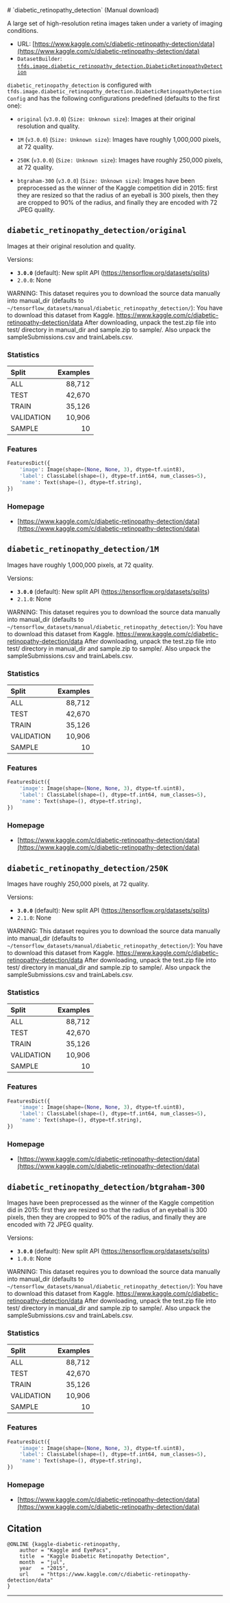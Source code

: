 <div itemscope itemtype="http://schema.org/Dataset">
  <div itemscope itemprop="includedInDataCatalog" itemtype="http://schema.org/DataCatalog">
    <meta itemprop="name" content="TensorFlow Datasets" />
  </div>
  <meta itemprop="name" content="diabetic_retinopathy_detection" />
  <meta itemprop="description" content="A large set of high-resolution retina images taken under a variety of imaging conditions.&#10;&#10;To use this dataset:&#10;&#10;```python&#10;import tensorflow_datasets as tfds&#10;&#10;ds = tfds.load(&#x27;diabetic_retinopathy_detection&#x27;, split=&#x27;train&#x27;)&#10;for ex in ds.take(4):&#10;  print(ex)&#10;```&#10;&#10;See [the guide](https://www.tensorflow.org/datasets/overview) for more&#10;informations on [tensorflow_datasets](https://www.tensorflow.org/datasets).&#10;&#10;" />
  <meta itemprop="url" content="https://www.tensorflow.org/datasets/catalog/diabetic_retinopathy_detection" />
  <meta itemprop="sameAs" content="https://www.kaggle.com/c/diabetic-retinopathy-detection/data" />
  <meta itemprop="citation" content="@ONLINE {kaggle-diabetic-retinopathy,&#10;    author = &quot;Kaggle and EyePacs&quot;,&#10;    title  = &quot;Kaggle Diabetic Retinopathy Detection&quot;,&#10;    month  = &quot;jul&quot;,&#10;    year   = &quot;2015&quot;,&#10;    url    = &quot;https://www.kaggle.com/c/diabetic-retinopathy-detection/data&quot;&#10;}&#10;" />
</div>
# `diabetic_retinopathy_detection` (Manual download)

A large set of high-resolution retina images taken under a variety of imaging
conditions.

*   URL:
    [https://www.kaggle.com/c/diabetic-retinopathy-detection/data](https://www.kaggle.com/c/diabetic-retinopathy-detection/data)
*   `DatasetBuilder`:
    [`tfds.image.diabetic_retinopathy_detection.DiabeticRetinopathyDetection`](https://github.com/tensorflow/datasets/tree/master/tensorflow_datasets/image/diabetic_retinopathy_detection.py)

`diabetic_retinopathy_detection` is configured with
`tfds.image.diabetic_retinopathy_detection.DiabeticRetinopathyDetectionConfig`
and has the following configurations predefined (defaults to the first one):

*   `original` (`v3.0.0`) (`Size: Unknown size`): Images at their original
    resolution and quality.

*   `1M` (`v3.0.0`) (`Size: Unknown size`): Images have roughly 1,000,000
    pixels, at 72 quality.

*   `250K` (`v3.0.0`) (`Size: Unknown size`): Images have roughly 250,000
    pixels, at 72 quality.

*   `btgraham-300` (`v3.0.0`) (`Size: Unknown size`): Images have been
    preprocessed as the winner of the Kaggle competition did in 2015: first they
    are resized so that the radius of an eyeball is 300 pixels, then they are
    cropped to 90% of the radius, and finally they are encoded with 72 JPEG
    quality.

## `diabetic_retinopathy_detection/original`
Images at their original resolution and quality.

Versions:

*   **`3.0.0`** (default): New split API
    (https://tensorflow.org/datasets/splits)
*   `2.0.0`: None

WARNING: This dataset requires you to download the source data manually into
manual_dir (defaults to
`~/tensorflow_datasets/manual/diabetic_retinopathy_detection/`): You have to
download this dataset from Kaggle.
https://www.kaggle.com/c/diabetic-retinopathy-detection/data After downloading,
unpack the test.zip file into test/ directory in manual_dir and sample.zip to
sample/. Also unpack the sampleSubmissions.csv and trainLabels.csv.

### Statistics

Split      | Examples
:--------- | -------:
ALL        | 88,712
TEST       | 42,670
TRAIN      | 35,126
VALIDATION | 10,906
SAMPLE     | 10

### Features
```python
FeaturesDict({
    'image': Image(shape=(None, None, 3), dtype=tf.uint8),
    'label': ClassLabel(shape=(), dtype=tf.int64, num_classes=5),
    'name': Text(shape=(), dtype=tf.string),
})
```

### Homepage

*   [https://www.kaggle.com/c/diabetic-retinopathy-detection/data](https://www.kaggle.com/c/diabetic-retinopathy-detection/data)

## `diabetic_retinopathy_detection/1M`
Images have roughly 1,000,000 pixels, at 72 quality.

Versions:

*   **`3.0.0`** (default): New split API
    (https://tensorflow.org/datasets/splits)
*   `2.1.0`: None

WARNING: This dataset requires you to download the source data manually into
manual_dir (defaults to
`~/tensorflow_datasets/manual/diabetic_retinopathy_detection/`): You have to
download this dataset from Kaggle.
https://www.kaggle.com/c/diabetic-retinopathy-detection/data After downloading,
unpack the test.zip file into test/ directory in manual_dir and sample.zip to
sample/. Also unpack the sampleSubmissions.csv and trainLabels.csv.

### Statistics

Split      | Examples
:--------- | -------:
ALL        | 88,712
TEST       | 42,670
TRAIN      | 35,126
VALIDATION | 10,906
SAMPLE     | 10

### Features
```python
FeaturesDict({
    'image': Image(shape=(None, None, 3), dtype=tf.uint8),
    'label': ClassLabel(shape=(), dtype=tf.int64, num_classes=5),
    'name': Text(shape=(), dtype=tf.string),
})
```

### Homepage

*   [https://www.kaggle.com/c/diabetic-retinopathy-detection/data](https://www.kaggle.com/c/diabetic-retinopathy-detection/data)

## `diabetic_retinopathy_detection/250K`
Images have roughly 250,000 pixels, at 72 quality.

Versions:

*   **`3.0.0`** (default): New split API
    (https://tensorflow.org/datasets/splits)
*   `2.1.0`: None

WARNING: This dataset requires you to download the source data manually into
manual_dir (defaults to
`~/tensorflow_datasets/manual/diabetic_retinopathy_detection/`): You have to
download this dataset from Kaggle.
https://www.kaggle.com/c/diabetic-retinopathy-detection/data After downloading,
unpack the test.zip file into test/ directory in manual_dir and sample.zip to
sample/. Also unpack the sampleSubmissions.csv and trainLabels.csv.

### Statistics

Split      | Examples
:--------- | -------:
ALL        | 88,712
TEST       | 42,670
TRAIN      | 35,126
VALIDATION | 10,906
SAMPLE     | 10

### Features
```python
FeaturesDict({
    'image': Image(shape=(None, None, 3), dtype=tf.uint8),
    'label': ClassLabel(shape=(), dtype=tf.int64, num_classes=5),
    'name': Text(shape=(), dtype=tf.string),
})
```

### Homepage

*   [https://www.kaggle.com/c/diabetic-retinopathy-detection/data](https://www.kaggle.com/c/diabetic-retinopathy-detection/data)

## `diabetic_retinopathy_detection/btgraham-300`

Images have been preprocessed as the winner of the Kaggle competition did in
2015: first they are resized so that the radius of an eyeball is 300 pixels,
then they are cropped to 90% of the radius, and finally they are encoded with 72
JPEG quality.

Versions:

*   **`3.0.0`** (default): New split API
    (https://tensorflow.org/datasets/splits)
*   `1.0.0`: None

WARNING: This dataset requires you to download the source data manually into
manual_dir (defaults to
`~/tensorflow_datasets/manual/diabetic_retinopathy_detection/`): You have to
download this dataset from Kaggle.
https://www.kaggle.com/c/diabetic-retinopathy-detection/data After downloading,
unpack the test.zip file into test/ directory in manual_dir and sample.zip to
sample/. Also unpack the sampleSubmissions.csv and trainLabels.csv.

### Statistics

Split      | Examples
:--------- | -------:
ALL        | 88,712
TEST       | 42,670
TRAIN      | 35,126
VALIDATION | 10,906
SAMPLE     | 10

### Features
```python
FeaturesDict({
    'image': Image(shape=(None, None, 3), dtype=tf.uint8),
    'label': ClassLabel(shape=(), dtype=tf.int64, num_classes=5),
    'name': Text(shape=(), dtype=tf.string),
})
```

### Homepage

*   [https://www.kaggle.com/c/diabetic-retinopathy-detection/data](https://www.kaggle.com/c/diabetic-retinopathy-detection/data)

## Citation
```
@ONLINE {kaggle-diabetic-retinopathy,
    author = "Kaggle and EyePacs",
    title  = "Kaggle Diabetic Retinopathy Detection",
    month  = "jul",
    year   = "2015",
    url    = "https://www.kaggle.com/c/diabetic-retinopathy-detection/data"
}
```

--------------------------------------------------------------------------------

